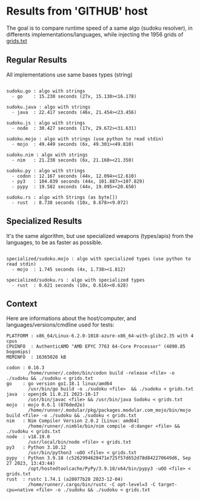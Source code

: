 # Results from 'GITHUB' host

The goal is to compare runtime speed of a same algo (sudoku resolver), in differents implementations/languages, while injecting the 1956 grids of [grids.txt](grids.txt)

## Regular Results

All implementations use same bases types (string)

```

sudoku.go : algo with strings
  - go    : 15.230 seconds (27x, 15.130><16.178)

sudoku.java : algo with strings
  - java  : 22.417 seconds (46x, 21.454><23.456)

sudoku.js : algo with strings
  - node  : 30.427 seconds (17x, 29.672><31.631)

sudoku.mojo : algo with strings (use python to read stdin)
  - mojo  : 49.449 seconds (6x, 49.301><49.810)

sudoku.nim : algo with strings
  - nim   : 21.238 seconds (6x, 21.160><21.350)

sudoku.py : algo with strings
  - codon : 12.167 seconds (44x, 12.094><12.610)
  - py3   : 104.039 seconds (44x, 101.887><107.829)
  - pypy  : 19.582 seconds (44x, 19.095><20.650)

sudoku.rs : algo with Strings (as byte[])
  - rust  : 8.738 seconds (10x, 8.678><9.072)

```

## Specialized Results

It's the same algorithm, but use specialized weapons (types/apis) from the languages, to be as faster as possible.

```

specialized/sudoku.mojo : algo with specialized types (use python to read stdin)
  - mojo  : 1.745 seconds (4x, 1.738><1.812)

specialized/sudoku.rs : algo with specialized types
  - rust  : 0.621 seconds (10x, 0.616><0.628)

```
## Context

Here are informations about the host/computer, and languages/versions/cmdline used for tests:
```
PLATFORM : x86_64/Linux-6.2.0-1018-azure-x86_64-with-glibc2.35 with 4 cpus
CPUINFO  : AuthenticAMD "AMD EPYC 7763 64-Core Processor" (4890.85 bogomips)
MEMINFO  : 16365020 kB

codon : 0.16.3
        /home/runner/.codon/bin/codon build -release <file> -o ./sudoku && ./sudoku < grids.txt
go    : go version go1.18.1 linux/amd64
        /usr/bin/go build -o ./sudoku <file>  && ./sudoku < grids.txt
java  : openjdk 11.0.21 2023-10-17
        /usr/bin/javac <file> && /usr/bin/java Sudoku < grids.txt
mojo  : mojo 0.6.1 (876ded2e)
        /home/runner/.modular/pkg/packages.modular.com_mojo/bin/mojo build <file> -o ./sudoku && ./sudoku < grids.txt
nim   : Nim Compiler Version 2.0.2 [Linux: amd64]
        /home/runner/.nimble/bin/nim compile -d:danger <file> && ./sudoku < grids.txt
node  : v18.19.0
        /usr/local/bin/node <file> < grids.txt
py3   : Python 3.10.12
        /usr/bin/python3 -uOO <file> < grids.txt
pypy  : Python 3.9.18 (c5262994620471e725f57d652d78d842270649d6, Sep 27 2023, 13:43:44)
        /opt/hostedtoolcache/PyPy/3.9.18/x64/bin/pypy3 -uOO <file> < grids.txt
rust  : rustc 1.74.1 (a28077b28 2023-12-04)
        /home/runner/.cargo/bin/rustc -C opt-level=3 -C target-cpu=native <file> -o ./sudoku && ./sudoku < grids.txt

```


